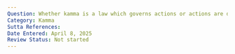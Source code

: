 ```yaml
---
Question: Whether kamma is a law which governs actions or actions are disposed to produce certain results?
Category: Kamma
Sutta References:
Date Entered: April 8, 2025
Review Status: Not started
---
```


